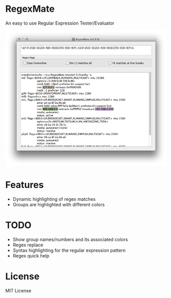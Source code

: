 RegexMate
=========

An easy to use Regular Expression Tester/Evaluator

![RegexMate](screenshots/RegexMate.png)

Features
========

* Dynamic highlighting of regex matches
* Groups are highlighted with different colors

TODO
====

* Show group names/numbers and its associated colors
* Regex replace
* Syntax highlighting for the regular expression pattern
* Regex quick help

License
=======

MIT License